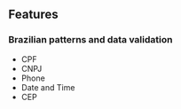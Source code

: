 ## Features

### Brazilian patterns and data validation

- CPF
- CNPJ
- Phone
- Date and Time
- CEP
